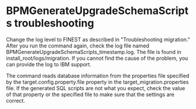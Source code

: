 # BPMGenerateUpgradeSchemaScripts troubleshooting

Change the log level to FINEST as described in "Troubleshooting migration." After you run the
command again, check the log file named
BPMGenerateUpgradeSchemaScripts\_timestamp.log. The file is
found in install\_root/logs/migration. If you cannot find the
cause of the problem, you can provide the log to IBM support.

The command reads database information from the properties file specified by the
target.config.property.file property in the
target\_migration.properties file. If the generated SQL scripts are not what you
expect, check the value of that property or the specified file to make sure that the settings are
correct.